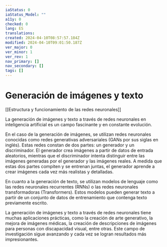 ```yaml
---
iaStatus: 0
iaStatus_Model: ""
a11y: 0
checked: 0
lang: ES
translations: 
created: 2024-04-10T08:57:57.184Z
modified: 2024-04-10T09:01:50.187Z
ver_major: 0
ver_minor: 1
ver_rev: 1
nav_primary: []
nav_secondary: []
tags: []
---
```

# Generación de imágenes y texto

[[Estructura y funcionamiento de las  redes neuronales]]

La generación de imágenes y texto a través de redes neuronales en inteligencia artificial es un campo fascinante y en constante evolución. 

En el caso de la generación de imágenes, se utilizan redes neuronales conocidas como redes generativas adversariales (GANs por sus siglas en inglés). Estas redes constan de dos partes: un generador y un discriminador. El generador crea imágenes a partir de datos de entrada aleatorios, mientras que el discriminador intenta distinguir entre las imágenes generadas por el generador y las imágenes reales. A medida que estas dos partes compiten y se entrenan juntas, el generador aprende a crear imágenes cada vez más realistas y detalladas.

En cuanto a la generación de texto, se utilizan modelos de lenguaje como las redes neuronales recurrentes (RNNs) o las redes neuronales transformadoras (Transformers). Estos modelos pueden generar texto a partir de un conjunto de datos de entrenamiento que contenga texto previamente escrito. 

La generación de imágenes y texto a través de redes neuronales tiene muchas aplicaciones prácticas, como la creación de arte generativo, la mejora de imágenes médicas, la creación de descripciones de imágenes para personas con discapacidad visual, entre otras. Este campo de investigación sigue avanzando y cada vez se logran resultados más impresionantes.
